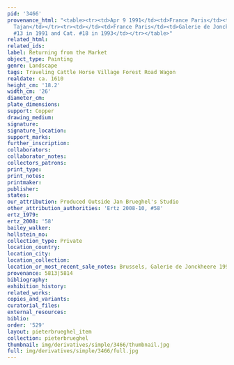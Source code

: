 ```yaml
---
pid: '3466'
provenance_html: "<table><tr><td>Apr 9 1991</td><td>France Paris</td><td>Ader Picard
  Tajan</td></tr><tr><td></td><td>France Paris</td><td>Galerie de Jonckheere Cat.
  #13 in 1991 and Cat. #18 in 1993</td></tr></table>"
related_html: 
related_ids: 
label: Returning from the Market
object_type: Painting
genre: Landscape
tags: Traveling Cattle Horse Village Forest Road Wagon
realdate: ca. 1610
height_cm: '18.2'
width_cm: '26'
diameter_cm: 
plate_dimensions: 
support: Copper
drawing_medium: 
signature: 
signature_location: 
support_marks: 
further_inscription: 
collaborators: 
collaborator_notes: 
collectors_patrons: 
print_type: 
print_notes: 
printmaker: 
publisher: 
states: 
our_attribution: Produced Outside Jan Brueghel's Studio
other_attribution_authorities: 'Ertz 2008-10, #58'
ertz_1979: 
ertz_2008: '58'
bailey_walker: 
hollstein_no: 
collection_type: Private
location_country: 
location_city: 
location_collection: 
location_or_most_recent_sale_notes: Brussels, Galerie de Jonckheere 1993
provenance: 5813|5814
bibliography: 
exhibition_history: 
related_works: 
copies_and_variants: 
curatorial_files: 
external_resources: 
biblio: 
order: '529'
layout: pieterbrueghel_item
collection: pieterbrueghel
thumbnail: img/derivatives/simple/3466/thumbnail.jpg
full: img/derivatives/simple/3466/full.jpg
---
```

